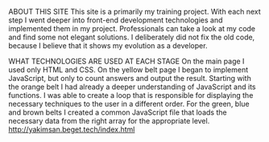 ABOUT THIS SITE
This site is a primarily my training project. With each next step I went deeper into front-end development technologies and implemented them in my project. Professionals can take a look at my code and find some not elegant solutions. I deliberately did not fix the old code, because I believe that it shows my evolution as a developer.

WHAT TECHNOLOGIES ARE USED AT EACH STAGE
On the main page I used only HTML and CSS.
On the yellow belt page I began to implement JavaScript, but only to count answers and output the result.
Starting with the orange belt I had already a deeper understanding of JavaScript and its functions. I was able to create a loop that is responsible for displaying the necessary techniques to the user in a different order.
For the green, blue and brown belts I created a common JavaScript file that loads the necessary data from the right array for the appropriate level.
http://yakimsan.beget.tech/index.html
